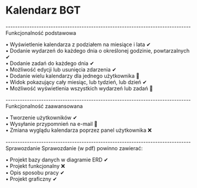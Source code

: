 
# Kalendarz BGT <br>
------------------------------------------------------------------------------<br> 
Funkcjonalność podstawowa <br>

• Wyświetlenie kalendarza z podziałem na miesiące i lata ✔<br>
• Dodanie wydarzeń do każdego dnia o określonej godzinie, powtarzalnych ✔<br>
• Dodanie zadań do każdego dnia ✔<br>
• Możliwość edycji lub usunięcia zdarzenia ✔<br>
• Dodanie wielu kalendarzy dla jednego użytkownika 🔅<br>
• Widok pokazujący cały miesiąc, lub tydzień, lub dzień ✔ <br>
• Możliwość wyświetlenia wszystkich wydarzeń lub zadań 🔅<br>

------------------------------------------------------------------------------<br> 
Funkcjonalność zaawansowana <br>

• Tworzenie użytkowników ✔ <br>
• Wysyłanie przypomnień na e-mail 🔅<br>
• Zmiana wyglądu kalendarza poprzez panel użytkownika ❌<br>

------------------------------------------------------------------------------<br> 
Sprawozdanie Sprawozdanie (w pdf) powinno zawierać:<br> 

• Projekt bazy danych w diagramie ERD ✔ <br>
• Projekt funkcjonalny ❌<br>
• Opis sposobu pracy  ✔<br>
• Projekt graficzny ✔<br>

